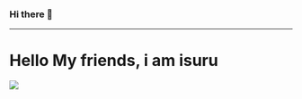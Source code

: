 ### Hi there 👋

<!--
**SLISURU/SLISURU** is a ✨ _special_ ✨ repository because its `README.md` (this file) appears on your GitHub profile.

Here are some ideas to get you started:

- 🔭 I’m currently working on ...SL Cyber Village
- 🌱 I’m currently learning ...java
- 👯 I’m looking to collaborate on ...
- 🤔 I’m looking for help with ...
- 💬 Ask me about ...
- 📫 How to reach me: ...
- 😄 Pronouns: ...
- ⚡ Fun fact: ...
-->

<hr color="red">
<h1>Hello My friends, i am isuru</h1>

<img src = "183805.jpg">

